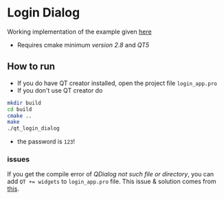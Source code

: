 # Login Dialog

Working implementation of the example given [here](https://wiki.qt.io/User_Login_Dialog)

- Requires cmake minimum *version 2.8* and *QT5*

## How to run

- If you do have QT creator installed, open the project file `login_app.pro`
- If you don't use QT creator do 
```bash
mkdir build
cd build
cmake ..
make
./qt_login_dialog
```
- the password is `123`!

### issues
If you get the compile error of *QDialog not such file or directory*, you can add 
`QT += widgets` to `login_app.pro` file. This issue & solution comes from [this][stackoverflow].



[stackoverflow]: https://stackoverflow.com/questions/14260475/qdialog-not-such-file-or-directory-qt-windows